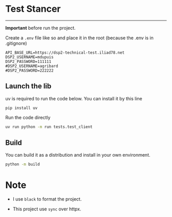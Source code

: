 # Test Stancer
---------------

**Important** before run the project.

Create a ```.env``` file like so and place it in the root (because the .env is in .gitignore)

```
API_BASE_URL=https://dsp2-technical-test.iliad78.net
DSP2_USERNAME=mdupuis
DSP2_PASSWORD=111111
#DSP2_USERNAME=agribard
#DSP2_PASSWORD=222222
```

## Launch the lib

uv is required to run the code below. You can install it by this line

```
pip install uv
```

Run the code directly

```bash
uv run python -m run tests.test_client
```

## Build

You can build it as a distribution and install in your own environment.

```bash
python -m build
```

# Note

- I use ```black``` to format the project.

- This project use ```sync``` over httpx.


